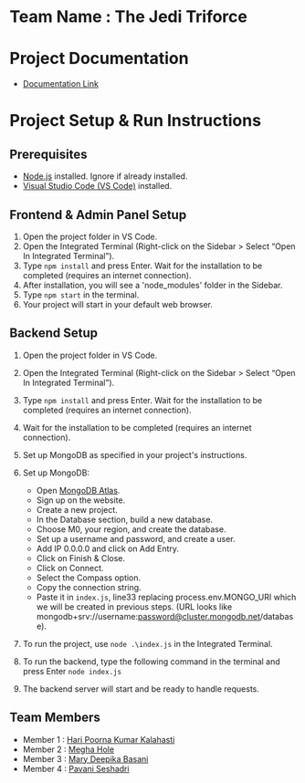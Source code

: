 # Team Name : The Jedi Triforce

# Project Documentation

- [Documentation Link](https://haripoorna.github.io/GVSU-CIS641-project-documentation/)
# Project Setup & Run Instructions

## Prerequisites
- [Node.js](https://nodejs.org/en/download/) installed. Ignore if already installed.
- [Visual Studio Code (VS Code)](https://code.visualstudio.com/download/) installed.

## Frontend & Admin Panel Setup

1. Open the project folder in VS Code.
2. Open the Integrated Terminal (Right-click on the Sidebar > Select “Open In Integrated Terminal”).
3. Type `npm install` and press Enter. Wait for the installation to be completed (requires an internet connection).
4. After installation, you will see a 'node_modules' folder in the Sidebar.
5. Type `npm start` in the terminal.
6. Your project will start in your default web browser.


## Backend Setup

1. Open the project folder in VS Code.
2. Open the Integrated Terminal (Right-click on the Sidebar > Select “Open In Integrated Terminal”).
3. Type `npm install` and press Enter. Wait for the installation to be completed (requires an internet connection).
4. Wait for the installation to be completed (requires an internet connection). 
5. Set up MongoDB as specified in your project's instructions.
6. Set up MongoDB:
   - Open [MongoDB Atlas](https://www.mongodb.com/cloud/atlas).
   - Sign up on the website.
   - Create a new project.
   - In the Database section, build a new database.
   - Choose M0, your region, and create the database. 
   - Set up a username and password, and create a user.
   - Add IP 0.0.0.0 and click on Add Entry.
   - Click on Finish & Close.
   - Click on Connect.
   - Select the Compass option.
   - Copy the connection string.
   - Paste it in `index.js`, line33 replacing process.env.MONGO_URI which we will be created in previous steps. (URL looks like mongodb+srv://username:password@cluster.mongodb.net/database).
   
7. To run the project, use `node .\index.js` in the Integrated Terminal. 
8. To run the backend, type the following command in the terminal and press Enter `node index.js`
9. The backend server will start and be ready to handle requests.

## Team Members

- Member 1 : [Hari Poorna Kumar Kalahasti](https://github.com/haripoorna/CIS641-HW2-Kalahasti)
- Member 2 : [Megha Hole](https://github.com/Meghahole/CIS641-HW2-hole)
- Member 3 : [Mary Deepika Basani](https://github.com/deepikabasani/CIS641-HW2-Basani/blob/main/README.md)
- Member 4 : [Pavani Seshadri](https://github.com/Seshadrp/641-HW2-seshadri)
